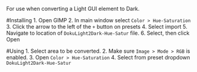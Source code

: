 For use when converting a Light GUI element to Dark.

#Installing
	1. Open GIMP
	2. In main window select `Color > Hue-Saturation`
	3. Click the arrow to the left of the `+` button on presets
	4. Select import
	5. Navigate to location of `DokuLight2Dark-Hue-Satur` file.
	6. Select, then click Open

#Using
	1. Select area to be converted.
	2. Make sure `Image > Mode > RGB` is enabled.
	3. Open `Color > Hue-Saturation`
	4. Select from preset dropdown `DokuLight2Dark-Hue-Satur`